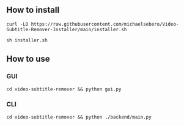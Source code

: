 ## How to install

```
curl -LO https://raw.githubusercontent.com/michaelsebero/Video-Subtitle-Remover-Installer/main/installer.sh

sh installer.sh
```

## How to use

### GUI
```
cd video-subtitle-remover && python gui.py
```
### CLI
```
cd video-subtitle-remover && python ./backend/main.py
```
